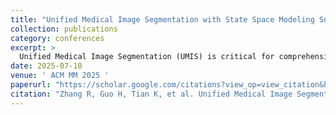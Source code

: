 ```yaml
---
title: "Unified Medical Image Segmentation with State Space Modeling Snake"
collection: publications
category: conferences
excerpt: >
  Unified Medical Image Segmentation (UMIS) is critical for comprehensive anatomical assessment but faces challenges due to multi-scale structural heterogeneity. Conventional pixel-based approaches, lacking object-level anatomical insight and inter-organ relational modeling, struggle with morphological complexity and feature conflicts, limiting their efficacy in UMIS. We propose Mamba Snake, a novel deep snake framework enhanced by state space modeling for UMIS. Mamba Snake frames multi-contour evolution as a hierarchical state space atlas, effectively modeling macroscopic inter-organ topological relationships and microscopic contour refinements. We introduce a snake-specific vision state space module, the Mamba Evolution Block (MEB), which leverages effective spatiotemporal information aggregation for adaptive refinement of complex morphologies. Energy map shape priors further ensure robust long-range contour evolution in heterogeneous data. Additionally, a dual-classification synergy mechanism is incorporated to concurrently optimize detection and segmentation, mitigating under-segmentation of microstructures in UMIS. Extensive evaluations across five clinical datasets reveal Mamba Snake's superior performance, with an average Dice improvement of 3% over state-of-the-art methods.
date: 2025-07-10
venue: ' ACM MM 2025 '
paperurl: "https://scholar.google.com/citations?view_op=view_citation&hl=zh-CN&user=zEpdycwAAAAJ&authuser=1&citation_for_view=zEpdycwAAAAJ:u-x6o8ySG0sC"
citation: "Zhang R, Guo H, Tian K, et al. Unified Medical Image Segmentation with State Space Modeling Snake[J]. arXiv preprint arXiv:2507.12760, 2025."
---
```

